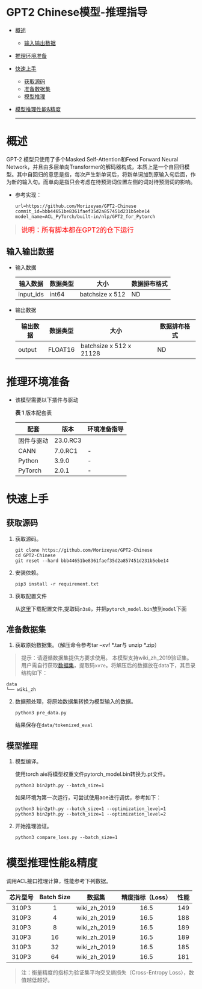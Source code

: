 # GPT2 Chinese模型-推理指导


- [概述](#ZH-CN_TOPIC_0000001172161501)

    - [输入输出数据](#section540883920406)

- [推理环境准备](#ZH-CN_TOPIC_0000001126281702)

- [快速上手](#ZH-CN_TOPIC_0000001126281700)

  - [获取源码](#section4622531142816)
  - [准备数据集](#section183221994411)
  - [模型推理](#section741711594517)

- [模型推理性能&精度](#ZH-CN_TOPIC_0000001172201573)

  ******





# 概述<a name="ZH-CN_TOPIC_0000001172161501"></a>

GPT-2 模型只使用了多个Masked Self-Attention和Feed Forward Neural Network，并且由多层单向Transformer的解码器构成，本质上是一个自回归模型。其中自回归的意思是指，每次产生新单词后，将新单词加到原输入句后面，作为新的输入句。而单向是指只会考虑在待预测词位置左侧的词对待预测词的影响。


- 参考实现：

  ```
  url=https://github.com/Morizeyao/GPT2-Chinese
  commit_id=bbb44651be8361faef35d2a857451d231b5ebe14
  model_name=ACL_PyTorch/built-in/nlp/GPT2_for_Pytorch
  ```

> <font size=4 color=red>说明：所有脚本都在GPT2的仓下运行</font>

## 输入输出数据<a name="section540883920406"></a>

- 输入数据

  | 输入数据 | 数据类型 | 大小                      | 数据排布格式 |
  | -------- | -------- | ------------------------- | ------------ |
  | input_ids    | int64 | batchsize x 512 | ND         |


- 输出数据

  | 输出数据 | 数据类型 | 大小     | 数据排布格式 |
  | -------- | -------- | -------- | ------------ |
  | output  | FLOAT16  | batchsize x 512 x 21128 | ND           |




# 推理环境准备<a name="ZH-CN_TOPIC_0000001126281702"></a>

- 该模型需要以下插件与驱动

  **表 1**  版本配套表

  | 配套                                                         | 版本    | 环境准备指导                                                 |
  | ------------------------------------------------------------ | ------- | ------------------------------------------------------------ |
  | 固件与驱动                                                   | 23.0.RC3  |
  | CANN                                                         | 7.0.RC1 | -                                                            |
  | Python                                                       | 3.9.0   | -                                                            |
  | PyTorch                                                      | 2.0.1   | -                                                            |



# 快速上手<a name="ZH-CN_TOPIC_0000001126281700"></a>

## 获取源码<a name="section4622531142816"></a>

1. 获取源码。

   ```
   git clone https://github.com/Morizeyao/GPT2-Chinese       
   cd GPT2-Chinese            
   git reset --hard bbb44651be8361faef35d2a857451d231b5ebe14
   ```

2. 安装依赖。

   ```
   pip3 install -r requirement.txt
   ```

3. 获取配置文件
   
   从[这里](https://pan.baidu.com/s/16x0hfBCekWju75xPeyyRfA#list/path=%2F)下载配置文件,提取码`n3s8`，并把`pytorch_model.bin`放到`model`下面

## 准备数据集<a name="section183221994411"></a>

1. 获取原始数据集。（解压命令参考tar –xvf  \*.tar与 unzip \*.zip）
> 提示：请遵循数据集提供方要求使用。
   本模型支持wiki_zh_2019验证集。用户需自行获取[数据集](https://pan.baidu.com/share/init?surl=22sax9QujO8SUdV3jH5mTQ)，提取码`xv7e`。将解压后的数据放在data下，其目录结构如下：

   ```
   data     
   └── wiki_zh
   ```

2. 数据预处理，将原始数据集转换为模型输入的数据。
      
   ```
   python3 pre_data.py
   ```
   结果保存在`data/tokenized_eval`

## 模型推理<a name="section741711594517"></a>

1. 模型编译。

   使用torch aie将模型权重文件pytorch_model.bin转换为.pt文件。
   ```
   python3 bin2pth.py --batch_size=1
   ```
   如果环境为第一次运行，可尝试使用aoe进行调优，参考如下：
   ```
   python3 bin2pth.py --batch_size=1 --optimization_level=1
   python3 bin2pth.py --batch_size=1 --optimization_level=2
   ```   

2. 开始推理验证。
   ```
   python3 compare_loss.py --batch_size=1
   ```
   
# 模型推理性能&精度<a name="ZH-CN_TOPIC_0000001172201573"></a>

调用ACL接口推理计算，性能参考下列数据。

| 芯片型号 | Batch Size | 数据集 | 精度指标（Loss）| 性能 |
| :------: | :--------: | :----: | :--: | :--: |
|     310P3     |      1      |   wiki_zh_2019     |  16.5   |  149    |
|     310P3     |      4      |   wiki_zh_2019     |   16.5   |  188    |
|     310P3     |      8      |   wiki_zh_2019     |   16.5   |   189   |
|     310P3     |      16      |   wiki_zh_2019     |   16.5   |   189   |
|     310P3     |      32      |   wiki_zh_2019     |   16.5   |   185   |
|     310P3     |      64      |   wiki_zh_2019     |   16.5   |    181  |

> 注：衡量精度的指标为验证集平均交叉熵损失（Cross-Entropy Loss），数值越低越好。